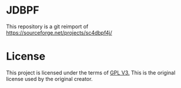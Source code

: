 # JDBPF

This repository is a git reimport of https://sourceforge.net/projects/sc4dbpf4j/

# License

This project is licensed under the terms of [GPL V3.](./LICENSE.md) This is the original license used by the original creator.
